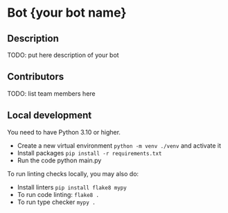 # Bot {your bot name}

## Description

TODO: put here description of your bot

## Contributors

TODO: list team members here

## Local development

You need to have Python 3.10 or higher.

- Create a new virtual environment `python -m venv ./venv` and activate it
- Install packages `pip install -r requirements.txt`
- Run the code python main.py

To run linting checks locally, you may also do:

- Install linters `pip install flake8 mypy`
- To run code linting: `flake8 .`
- To run type checker `mypy .`
